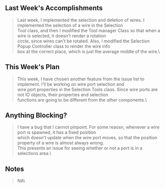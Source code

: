 ## Last Week's Accomplishments

> Last week, I implemented the selection and deletion of wires. I implemented the selection of a wire in the Selection\
> Tool class, and then I modified the Tool manager Class so that when a wire is selected, it doesn't render a rotation\
> circle, since wires can't be rotated. Also, I modified the Selection Popup Controller class to render the wire info\
> box at the correct place, which is just the average middle of the wire.\

## This Week's Plan

> This week, I have chosen another feature from the issue list to implement. I'll be working on wire port selection and\
> wire port properties in the Selection Tools class. Since wire ports are not IO objects, their properties and selection \
> functions are going to be different from the other components.\

## Anything Blocking?

> I have a bug that I cannot pinpoint. For some reaosn, whenever a wire port is spawned, it has a fixed position\
> which doesn't update when the wire port moves, so that the position property of a wire is almost always wrong.\
> This presents an issue for seeing whether or not a port is in a selections area.\

## Notes

> NA\
